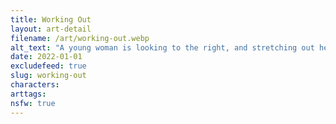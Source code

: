 ```yaml
---
title: Working Out
layout: art-detail
filename: /art/working-out.webp
alt_text: "A young woman is looking to the right, and stretching out her black leggings. She iswearing a bra and looks pretty tired. She has dark purple hair."
date: 2022-01-01
excludefeed: true
slug: working-out
characters:
arttags:
nsfw: true
---
```


